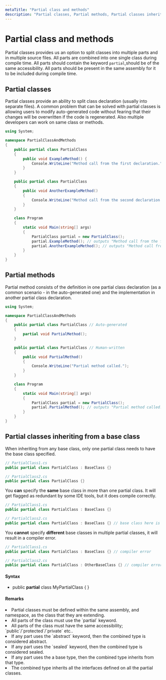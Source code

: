 ```yaml
---
metaTitle: "Partial class and methods"
description: "Partial classes, Partial methods, Partial classes inheriting from a base class"
---
```


# Partial class and methods


Partial classes provides us an option to split classes into multiple parts and in multiple source files. All parts are combined into one single class during compile time. All parts should contain the keyword `partial`,should be of the same accessibility. All parts should be present in the same assembly for it to be included during compile time.



## Partial classes


Partial classes provide an ability to split class declaration (usually into separate files). A common problem that can be solved with partial classes is allowing users to modify auto-generated code without fearing that their changes will be overwritten if the code is regenerated. Also multiple developers can work on same class or methods.

```cs
using System;

namespace PartialClassAndMethods
{
    public partial class PartialClass
    {
        public void ExampleMethod() {
            Console.WriteLine("Method call from the first declaration.");
        }
    }

    public partial class PartialClass
    {
        public void AnotherExampleMethod()
        {
            Console.WriteLine("Method call from the second declaration.");
        }
    }

    class Program
    {
        static void Main(string[] args)
        {
            PartialClass partial = new PartialClass();
            partial.ExampleMethod(); // outputs "Method call from the first declaration."
            partial.AnotherExampleMethod(); // outputs "Method call from the second declaration."
        }
    }
}

```



## Partial methods


Partial method consists of the definition in one partial class declaration (as a common scenario - in the auto-generated one) and the implementation in another partial class declaration.

```cs
using System;

namespace PartialClassAndMethods
{
    public partial class PartialClass // Auto-generated
    {
        partial void PartialMethod();
    }

    public partial class PartialClass // Human-written
    {
        public void PartialMethod()
        {
            Console.WriteLine("Partial method called.");
        }
    }

    class Program
    {
        static void Main(string[] args)
        {
            PartialClass partial = new PartialClass();
            partial.PartialMethod(); // outputs "Partial method called."
        }
    }
}

```



## Partial classes inheriting from a base class


When inheriting from any base class, only one partial class needs to have the base class specified.

```cs
// PartialClass1.cs
public partial class PartialClass : BaseClass {}

// PartialClass2.cs
public partial class PartialClass {}

```

You **can** specify the **same** base class in more than one partial class. It will get flagged as redundant by some IDE tools, but it does compile correctly.

```cs
// PartialClass1.cs
public partial class PartialClass : BaseClass {}

// PartialClass2.cs
public partial class PartialClass : BaseClass {} // base class here is redundant

```

You **cannot** specify **different** base classes in multiple partial classes, it will result in a compiler error.

```cs
// PartialClass1.cs
public partial class PartialClass : BaseClass {} // compiler error

// PartialClass2.cs
public partial class PartialClass : OtherBaseClass {} // compiler error

```



#### Syntax


- public **partial** class MyPartialClass { }



#### Remarks


<li>
Partial classes must be defined within the same assembly, and namespace, as the class that they are extending.
</li>
<li>
All parts of the class must use the `partial` keyword.
</li>
<li>
All parts of the class must have the same accessibility; `public`/`protected`/`private` etc..
</li>
<li>
If any part uses the `abstract` keyword, then the combined type is considered abstract.
</li>
<li>
If any part uses the `sealed` keyword, then the combined type is considered sealed.
</li>
<li>
If any part uses the a base type, then the combined type inherits from that type.
</li>
<li>
The combined type inherits all the interfaces defined on all the partial classes.
</li>

